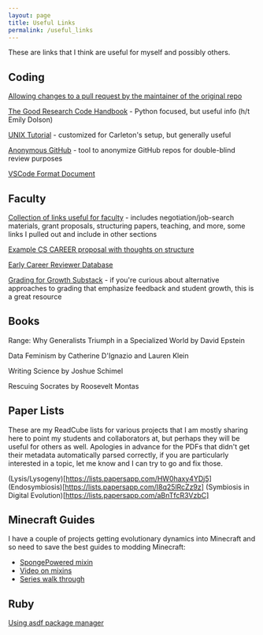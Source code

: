 ```yaml
---
layout: page
title: Useful Links
permalink: /useful_links
---
```


These are links that I think are useful for myself and possibly others.

## Coding

[Allowing changes to a pull request by the maintainer of the original repo](https://docs.github.com/en/pull-requests/collaborating-with-pull-requests/working-with-forks/allowing-changes-to-a-pull-request-branch-created-from-a-fork)

[The Good Research Code Handbook](https://goodresearch.dev/index.html) - Python focused, but useful info (h/t Emily Dolson)

[UNIX Tutorial](https://cs.carleton.edu/faculty/jondich/documents/unixtutorial/) - customized for Carleton's setup, but generally useful

[Anonymous GitHub](https://anonymous.4open.science/) - tool to anonymize GitHub repos for double-blind review purposes

[VSCode Format Document](https://code.visualstudio.com/docs/editor/codebasics#:~:text=Format%20Document%20(Ctrl%2BShift%2B,)%20%2D%20Format%20the%20selected%20text.)

## Faculty
[Collection of links useful for faculty](https://github.com/crazyhottommy/The-world-of-faculty) - includes negotiation/job-search materials, grant proposals, structuring papers, teaching, and more, some links I pulled out and include in other sections

[Example CS CAREER proposal with thoughts on structure](https://austinhenley.com/blog/500kgrant.html)

[Early Career Reviewer Database](https://sites.google.com/view/ecrdatabase/home)

[Grading for Growth Substack](https://gradingforgrowth.com/) - if you're curious about alternative approaches to grading that emphasize feedback and student growth, this is a great resource

## Books

Range: Why Generalists Triumph in a Specialized World by David Epstein 

Data Feminism by Catherine D'Ignazio and Lauren Klein

Writing Science by Joshue Schimel

Rescuing Socrates by Roosevelt Montas

## Paper Lists
These are my ReadCube lists for various projects that I am mostly sharing here to point my students and collaborators at, but perhaps they will be useful for others as well.
Apologies in advance for the PDFs that didn't get their metadata automatically parsed correctly, if you are particularly interested in a topic, let me know and I can try to go and fix those.

(Lysis/Lysogeny)[https://lists.papersapp.com/HW0haxy4YDj5]
(Endosymbiosis)[https://lists.papersapp.com/I8q25lRcZz9z]
(Symbiosis in Digital Evolution)[https://lists.papersapp.com/aBnTfcR3VzbC]

## Minecraft Guides
I have a couple of projects getting evolutionary dynamics into Minecraft and so need to save the best guides to modding Minecraft:

* [SpongePowered mixin](https://github.com/SpongePowered/Mixin/wiki)
* [Video on mixins](https://www.youtube.com/watch?v=Y4rqyv0qbps&t=43s)
* [Series walk through](https://www.youtube.com/playlist?list=PLHTNHyaaUBPYq-lKVfrtkjXaGn9UGS3Iq)

## Ruby
[Using asdf package manager](https://mac.install.guide/ruby/7.html)

